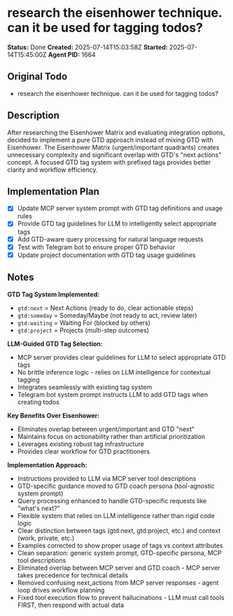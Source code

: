 # research the eisenhower technique. can it be used for tagging todos?

**Status:** Done
**Created:** 2025-07-14T15:03:58Z
**Started:** 2025-07-14T15:45:00Z
**Agent PID:** 1664

## Original Todo

- research the eisenhower technique. can it be used for tagging todos?

## Description

After researching the Eisenhower Matrix and evaluating integration options, decided to implement a pure GTD approach instead of mixing GTD with Eisenhower. The Eisenhower Matrix (urgent/important quadrants) creates unnecessary complexity and significant overlap with GTD's "next actions" concept. A focused GTD tag system with prefixed tags provides better clarity and workflow efficiency.

## Implementation Plan

- [x] Update MCP server system prompt with GTD tag definitions and usage rules
- [x] Provide GTD tag guidelines for LLM to intelligently select appropriate tags
- [x] Add GTD-aware query processing for natural language requests
- [x] Test with Telegram bot to ensure proper GTD behavior
- [x] Update project documentation with GTD tag usage guidelines

## Notes

**GTD Tag System Implemented:**
- `gtd:next` = Next Actions (ready to do, clear actionable steps)
- `gtd:someday` = Someday/Maybe (not ready to act, review later)  
- `gtd:waiting` = Waiting For (blocked by others)
- `gtd:project` = Projects (multi-step outcomes)

**LLM-Guided GTD Tag Selection:**
- MCP server provides clear guidelines for LLM to select appropriate GTD tags
- No brittle inference logic - relies on LLM intelligence for contextual tagging
- Integrates seamlessly with existing tag system
- Telegram bot system prompt instructs LLM to add GTD tags when creating todos

**Key Benefits Over Eisenhower:**
- Eliminates overlap between urgent/important and GTD "next" 
- Maintains focus on actionability rather than artificial prioritization
- Leverages existing robust tag infrastructure
- Provides clear workflow for GTD practitioners

**Implementation Approach:**
- Instructions provided to LLM via MCP server tool descriptions
- GTD-specific guidance moved to GTD coach persona (tool-agnostic system prompt)
- Query processing enhanced to handle GTD-specific requests like "what's next?"
- Flexible system that relies on LLM intelligence rather than rigid code logic
- Clear distinction between tags (gtd:next, gtd:project, etc.) and context (work, private, etc.)
- Examples corrected to show proper usage of tags vs context attributes
- Clean separation: generic system prompt, GTD-specific persona, MCP tool descriptions
- Eliminated overlap between MCP server and GTD coach - MCP server takes precedence for technical details
- Removed confusing next_actions from MCP server responses - agent loop drives workflow planning
- Fixed tool execution flow to prevent hallucinations - LLM must call tools FIRST, then respond with actual data